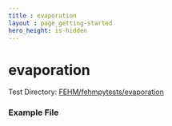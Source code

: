 ```yaml
---
title : evaporation
layout : page_getting-started
hero_height: is-hidden
---
```


# evaporation



Test Directory: [FEHM/fehmpytests/evaporation](https://github.com/lanl/FEHM/tree/master/fehmpytests/evaporation)


### Example File 
<pre>

</pre>
